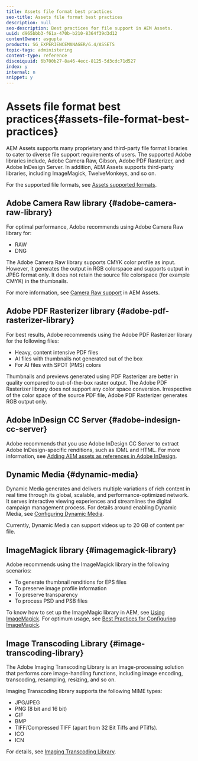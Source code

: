 ```yaml
---
title: Assets file format best practices
seo-title: Assets file format best practices
description: null
seo-description: Best practices for file support in AEM Assets.
uuid: d965bbb3-f61a-470b-b210-8364f39d3d12
contentOwner: asgupta
products: SG_EXPERIENCEMANAGER/6.4/ASSETS
topic-tags: administering
content-type: reference
discoiquuid: 6b700b27-8a46-4ecc-8125-5d3cdc71d527
index: y
internal: n
snippet: y
---
```


# Assets file format best practices{#assets-file-format-best-practices}

AEM Assets supports many proprietary and third-party file format libraries to cater to diverse file support requirements of users. The supported Adobe libraries include, Adobe Camera Raw, Gibson, Adobe PDF Rasterizer, and Adobe InDesign Server. In addition, AEM Assets supports third-party libraries, including ImageMagick, TwelveMonkeys, and so on.

For the supported file formats, see [Assets supported formats](../../assets/using/assets-formats.md).

## Adobe Camera Raw library {#adobe-camera-raw-library}

For optimal performance, Adobe recommends using Adobe Camera Raw library for:

* RAW
* DNG

The Adobe Camera Raw library supports CMYK color profile as input. However, it generates the output in RGB colorspace and supports output in JPEG format only. It does not retain the source file colorspace (for example CMYK) in the thumbnails.

For more information, see [Camera Raw support](../../assets/using/camera-raw.md) in AEM Assets.

## Adobe PDF Rasterizer library {#adobe-pdf-rasterizer-library}

For best results, Adobe recommends using the Adobe PDF Rasterizer library for the following files:

* Heavy, content intensive PDF files
* AI files with thumbnails not generated out of the box
* For AI files with SPOT (PMS) colors

Thumbnails and previews generated using PDF Rasterizer are better in quality compared to out-of-the-box raster output. The Adobe PDF Rasterizer library does not support any color space conversion. Irrespective of the color space of the source PDF file, Adobe PDF Rasterizer generates RGB output only. 

## Adobe InDesign CC Server {#adobe-indesign-cc-server}

Adobe recommends that you use Adobe InDesign CC Server to extract Adobe InDesign-specific renditions, such as IDML and HTML. For more information, see [Adding AEM assets as references in Adobe InDesign](../../assets/using/managing-linked-subassets.md#addingaemassetsasreferencesinadobeindesign).

## Dynamic Media  {#dynamic-media}

Dynamic Media generates and delivers multiple variations of rich content in real time through its global, scalable, and performance-optimized network. It serves interactive viewing experiences and streamlines the digital campaign management process. For details around enabling Dynamic Media, see [Configuring Dynamic Media](../../assets/using/config-dynamic.md).

Currently, Dynamic Media can support videos up to 20 GB of content per file.

## ImageMagick library {#imagemagick-library}

Adobe recommends using the ImageMagick library in the following scenarios:

* To generate thumbnail renditions for EPS files
* To preserve image profile information
* To preserve transparency
* To process PSD and PSB files

To know how to set up the ImageMagic library in AEM, see [Using ImageMagick](../../assets/using/media-handlers.md#main-pars-title-2). For optimum usage, see [Best Practices for Configuring ImageMagick](../../assets/using/best-practices-for-imagemagick.md).

## Image Transcoding Library {#image-transcoding-library}

The Adobe Imaging Transcoding Library is an image-processing solution that performs core image-handling functions, including image encoding, transcoding, resampling, resizing, and so on.

Imaging Transcoding library supports the following MIME types:

* JPG/JPEG
* PNG (8 bit and 16 bit)
* GIF
* BMP
* TIFF/Compressed TIFF (apart from 32 Bit Tiffs and PTiffs).  
* ICO
* ICN

For details, see [Imaging Transcoding Library](../../assets/using/imaging-transcoding-library.md).

<!--
Comment Type: draft

<h2>TIFF file support</h2>
-->

<!--
Comment Type: draft

<p>AEM Assets encounters out-of-memory issues not only if the size of the image you upload is large but also if its dimensions exceed recommended limits. Generally, you can avoid such issues with large TIFF files by using FLITE or Image Transcoding Library, instead of using heap memory.<br /> </p>
<p>In addition, open Configuration Manager and set the <span class="code">threshold size to use intermediate temporary file</span> property of the <span class="code">com.day.cq.dam.commons.handler.StandardImageHandler</span> component to a value greater than 0.</p>
<p>Adobe does not recommend using Camera Raw for TIFF processing (due to CMYK issues). If renditions are generated incorrectly, you may want to check by regenerating using the Camera Raw library. However, the Camera Raw library cannot process images that have more than 65000 pixels on their longest side. Moreover, irrespective of the file size, the Camera Raw library can only process images that contain a maximum of 512 MP (512 x 1024 x 1024 pixels).</p>
-->

<!--
Comment Type: draft

<h3>Working with TIFF files</h3>
-->

<!--
Comment Type: draft

<p>It is difficult to accurately determine the maximum size of a TIFF image that can be processed. In addition to the size of the file, the ability to process depends on other factors, such as pixel size. For example, the Camera Raw library may be able to process a 255-MB TIFF file out of the box. However, it may fail to process an 18-MB file if it has a huge pixel difference. Also, Camera Raw library cannot be used to process CMYK TIFF images.<br /> </p>
<p>The following table lists the sizes of Camera Raw-generated TIFF files that have been validated with a 14 GB heap space.</p>
-->

<!--
Comment Type: draft

<note type="note">
<p>In general, increasing heap size helps processing larger files efficiently. However, when processing compressed files (ZIP files), low resolution files may not be processed.</p>
</note>
-->

<!--
Comment Type: draft

<table border="1" cellpadding="1" cellspacing="0" width="100%">
<tbody>
<tr>
<td><strong>Size</strong> (MB)</td>
<td><strong>Dimension</strong> (px)</td>
</tr>
<tr>
<td>18</td>
<td>18897 x 47244</td>
</tr>
<tr>
<td>38.3</td>
<td>8301 x 3429</td>
</tr>
<tr>
<td>39.9</td>
<td>3936 x 2624</td>
</tr>
<tr>
<td>46.6</td>
<td>3008 x 2008</td>
</tr>
<tr>
<td>51.5</td>
<td>3000 x 3000</td>
</tr>
<tr>
<td>72</td>
<td>2048 x 3072</td>
</tr>
<tr>
<td>91.4</td>
<td>3264 x 2448</td>
</tr>
<tr>
<td>91.5</td>
<td>4000 x 4000</td>
</tr>
<tr>
<td>143</td>
<td>5000 x 5000</td>
</tr>
<tr>
<td>225.1</td>
<td>5433 x 7240</td>
</tr>
</tbody>
</table>
-->

